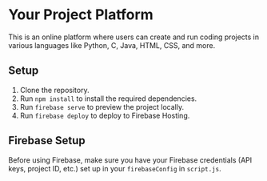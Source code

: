 # Your Project Platform

This is an online platform where users can create and run coding projects in various languages like Python, C, Java, HTML, CSS, and more.

## Setup

1. Clone the repository.
2. Run `npm install` to install the required dependencies.
3. Run `firebase serve` to preview the project locally.
4. Run `firebase deploy` to deploy to Firebase Hosting.

## Firebase Setup

Before using Firebase, make sure you have your Firebase credentials (API keys, project ID, etc.) set up in your `firebaseConfig` in `script.js`.
